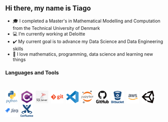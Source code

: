 <h2 align="left">Hi there, my name is Tiago</h2>


- 🎓 I completed a Master's in Mathematical Modelling and Computation from the Technical University of Denmark
- 💻 I’m currently working at Deloitte 
- ✔️ My current goal is to advance my Data Science and Data Engineering skills
- 💖 I love mathematics, programming, data science and learning new things 


### Languages and Tools 

<br />
<p align="left">
  <code><img src="logos/python-original-wordmark.svg" alt="python" width="40" height="40"  /></code>&nbsp;
  <code><img src="logos/csharp-original.svg" alt="csharp" width="40" height="40"  /></code>&nbsp;
  <code><img src="logos/sqlserverlogo.png" alt="sqlserver" width="40" height="40"  /></code>&nbsp;
  <code><img src="logos/git-plain-wordmark.svg" alt="git" width="40" height="40"  /></code>&nbsp;
  <code><img src="logos/vscode-original.svg" alt="vscode" width="40" height="40"  /></code>&nbsp;
  <code><img src="logos/jupyter-original-wordmark.svg" alt="jupyter" width="40" height="40"  /></code>&nbsp;
  <code><img src="logos/github-original-wordmark.svg" alt="github" width="40" height="40"  /></code>&nbsp;
  <code><img src="logos/bitbucket-original-wordmark.svg" alt="bitbucket" width="40" height="40"  /></code>&nbsp;
  <code><img src="logos/amazon.svg" alt="python" width="40" height="40"  /></code>&nbsp;
  <code><img src="logos/unity-original.svg" alt="unity" width="40" height="40"  /></code>&nbsp;
  <code><img src="logos/jira-original-wordmark.svg" alt="jira" width="40" height="40"  /></code>&nbsp;
  <code><img src="logos/confluence-original-wordmark.svg" alt="confluence" width="40" height="40"  /></code>&nbsp;
</p>

<br />

<!--[![My GitHub Language Stats](https://github-readme-stats.vercel.app/api/top-langs/?username=tngaspar&langs_count=3&hide=jupyter%20notebook&count_private=true&theme=tokyonight)]()-->
